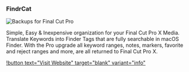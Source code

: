 ### FindrCat

![Backups for Final Cut Pro](../static/ss-findrcat.png)

Simple, Easy & Inexpensive organization for your Final Cut Pro X Media. Translate Keywords into Finder Tags that are fully searchable in macOS Finder. With the Pro upgrade all keyword ranges, notes, markers, favorite and reject ranges and more, are all returned to Final Cut Pro X.

[!button text="Visit Website" target="blank" variant="info"](https://intelligentassistance.com/findrcat.html)
